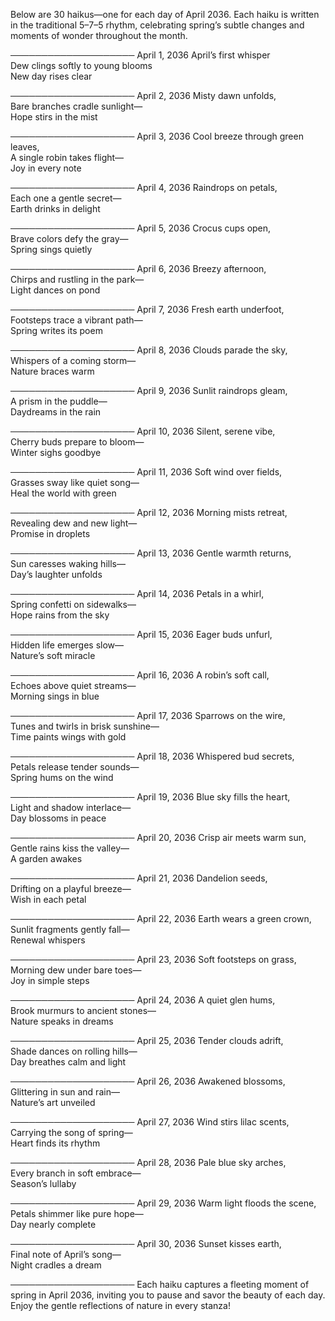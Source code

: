 Below are 30 haikus—one for each day of April 2036. Each haiku is written in the traditional 5–7–5 rhythm, celebrating spring’s subtle changes and moments of wonder throughout the month.

────────────────────
April 1, 2036
April’s first whisper  
Dew clings softly to young blooms  
New day rises clear

────────────────────
April 2, 2036
Misty dawn unfolds,  
Bare branches cradle sunlight—  
Hope stirs in the mist

────────────────────
April 3, 2036
Cool breeze through green leaves,  
A single robin takes flight—  
Joy in every note

────────────────────
April 4, 2036
Raindrops on petals,  
Each one a gentle secret—  
Earth drinks in delight

────────────────────
April 5, 2036
Crocus cups open,  
Brave colors defy the gray—  
Spring sings quietly

────────────────────
April 6, 2036
Breezy afternoon,  
Chirps and rustling in the park—  
Light dances on pond

────────────────────
April 7, 2036
Fresh earth underfoot,  
Footsteps trace a vibrant path—  
Spring writes its poem

────────────────────
April 8, 2036
Clouds parade the sky,  
Whispers of a coming storm—  
Nature braces warm

────────────────────
April 9, 2036
Sunlit raindrops gleam,  
A prism in the puddle—  
Daydreams in the rain

────────────────────
April 10, 2036
Silent, serene vibe,  
Cherry buds prepare to bloom—  
Winter sighs goodbye

────────────────────
April 11, 2036
Soft wind over fields,  
Grasses sway like quiet song—  
Heal the world with green

────────────────────
April 12, 2036
Morning mists retreat,  
Revealing dew and new light—  
Promise in droplets

────────────────────
April 13, 2036
Gentle warmth returns,  
Sun caresses waking hills—  
Day’s laughter unfolds

────────────────────
April 14, 2036
Petals in a whirl,  
Spring confetti on sidewalks—  
Hope rains from the sky

────────────────────
April 15, 2036
Eager buds unfurl,  
Hidden life emerges slow—  
Nature’s soft miracle

────────────────────
April 16, 2036
A robin’s soft call,  
Echoes above quiet streams—  
Morning sings in blue

────────────────────
April 17, 2036
Sparrows on the wire,  
Tunes and twirls in brisk sunshine—  
Time paints wings with gold

────────────────────
April 18, 2036
Whispered bud secrets,  
Petals release tender sounds—  
Spring hums on the wind

────────────────────
April 19, 2036
Blue sky fills the heart,  
Light and shadow interlace—  
Day blossoms in peace

────────────────────
April 20, 2036
Crisp air meets warm sun,  
Gentle rains kiss the valley—  
A garden awakes

────────────────────
April 21, 2036
Dandelion seeds,  
Drifting on a playful breeze—  
Wish in each petal

────────────────────
April 22, 2036
Earth wears a green crown,  
Sunlit fragments gently fall—  
Renewal whispers

────────────────────
April 23, 2036
Soft footsteps on grass,  
Morning dew under bare toes—  
Joy in simple steps

────────────────────
April 24, 2036
A quiet glen hums,  
Brook murmurs to ancient stones—  
Nature speaks in dreams

────────────────────
April 25, 2036
Tender clouds adrift,  
Shade dances on rolling hills—  
Day breathes calm and light

────────────────────
April 26, 2036
Awakened blossoms,  
Glittering in sun and rain—  
Nature’s art unveiled

────────────────────
April 27, 2036
Wind stirs lilac scents,  
Carrying the song of spring—  
Heart finds its rhythm

────────────────────
April 28, 2036
Pale blue sky arches,  
Every branch in soft embrace—  
Season’s lullaby

────────────────────
April 29, 2036
Warm light floods the scene,  
Petals shimmer like pure hope—  
Day nearly complete

────────────────────
April 30, 2036
Sunset kisses earth,  
Final note of April’s song—  
Night cradles a dream

────────────────────
Each haiku captures a fleeting moment of spring in April 2036, inviting you to pause and savor the beauty of each day. Enjoy the gentle reflections of nature in every stanza!
